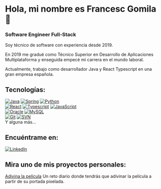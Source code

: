 
# Hola, mi nombre es Francesc Gomila 👋
### Software Engineer Full-Stack

Soy técnico de software con experiencia desde 2019.

En 2019 me gradué como Técnico Superior en Desarrollo de Aplicaciones Multiplataforma y enseguida empecé mi carrera en el mundo laboral. 

Actualmente, trabajo como desarrollador Java y React Typescript en una gran empresa española.

## Tecnologías:
[![Java](https://img.shields.io/badge/Java-4B4B4B?style=for-the-badge&logo=Java&logoColor=white&labelColor=4898B4)]()
[![Spring](https://img.shields.io/badge/Spring-4B4B4B?style=for-the-badge&logo=spring&logoColor=white&labelColor=6EB448)]()
[![Python](https://img.shields.io/badge/Python-4B4B4B?style=for-the-badge&logo=python&logoColor=white&labelColor=1E428E)]()
</br>
[![React](https://img.shields.io/badge/React-4B4B4B?style=for-the-badge&logo=react&logoColor=white&labelColor=50D1CF)]()
[![Typescript](https://img.shields.io/badge/Typescript-4B4B4B?style=for-the-badge&logo=typescript&logoColor=white&labelColor=178AC7)]()
[![JavaScript](https://img.shields.io/badge/JavaScript-4B4B4B?style=for-the-badge&logo=javascript&logoColor=white&labelColor=E5B316)]()
</br>
[![Oracle](https://img.shields.io/badge/Oracle-4B4B4B?style=for-the-badge&logo=oracle&logoColor=white&labelColor=FF5733)]()
[![MySQL](https://img.shields.io/badge/MySQL-4B4B4B?style=for-the-badge&logo=mysql&logoColor=white&labelColor=5E9FD1)]()
</br>
[![Git](https://img.shields.io/badge/Git-4B4B4B?style=for-the-badge&logo=git&logoColor=white&labelColor=FF5733)]()
[![SVN](https://img.shields.io/badge/SVN-4B4B4B?style=for-the-badge&logo=subversion&logoColor=white&labelColor=4479A1)]()
</br>
Y alguna más...

## Encuéntrame en:
[![LinkedIn](https://img.shields.io/badge/Francesc_Gomila-0077B5?style=for-the-badge&logo=linkedin&logoColor=white&labelColor=101010)](https://www.linkedin.com/in/francesc-gomila-pons-bb2369181)

## Mira uno de mis proyectos personales:
[Adivina la película](https://adivinalapelicula.es/)
Un reto diario donde tendrás que adivinar la película a partir de su portada pixelada.
